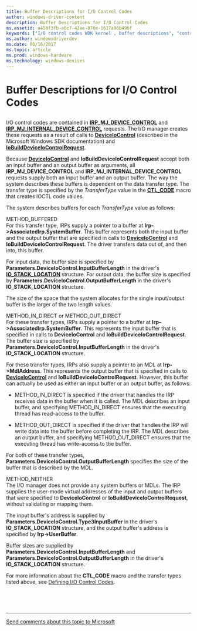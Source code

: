 ```yaml
---
title: Buffer Descriptions for I/O Control Codes
author: windows-driver-content
description: Buffer Descriptions for I/O Control Codes
ms.assetid: a458f3fb-a6c7-42ae-870e-1617a96b496f
keywords: ["I/O control codes WDK kernel , buffer descriptions", "control codes WDK IOCTLs , buffer descriptions", "IOCTLs WDK kernel , buffer descriptions", "buffer descriptions WDK IOCTLs"]
ms.author: windowsdriverdev
ms.date: 06/16/2017
ms.topic: article
ms.prod: windows-hardware
ms.technology: windows-devices
---
```


# Buffer Descriptions for I/O Control Codes


## <a href="" id="ddk-buffer-descriptions-for-i-o-control-codes-kg"></a>


I/O control codes are contained in [**IRP\_MJ\_DEVICE\_CONTROL**](https://msdn.microsoft.com/library/windows/hardware/ff550744) and [**IRP\_MJ\_INTERNAL\_DEVICE\_CONTROL**](https://msdn.microsoft.com/library/windows/hardware/ff550766) requests. The I/O manager creates these requests as a result of calls to [**DeviceIoControl**](https://msdn.microsoft.com/library/windows/desktop/aa363216) (described in the Microsoft Windows SDK documentation) and [**IoBuildDeviceIoControlRequest**](https://msdn.microsoft.com/library/windows/hardware/ff548318).

Because [**DeviceIoControl**](https://msdn.microsoft.com/library/windows/desktop/aa363216) and **IoBuildDeviceIoControlRequest** accept both an input buffer and an output buffer as arguments, all **IRP\_MJ\_DEVICE\_CONTROL** and **IRP\_MJ\_INTERNAL\_DEVICE\_CONTROL** requests supply both an input buffer and an output buffer. The way the system describes these buffers is dependent on the data transfer type. The transfer type is specified by the *TransferType* value in the [**CTL\_CODE**](defining-i-o-control-codes.md) macro that creates IOCTL code values.

The system describes buffers for each *TransferType* value as follows:

<a href="" id="method-buffered"></a>METHOD\_BUFFERED  
For this transfer type, IRPs supply a pointer to a buffer at **Irp-&gt;AssociatedIrp.SystemBuffer**. This buffer represents both the input buffer and the output buffer that are specified in calls to [**DeviceIoControl**](https://msdn.microsoft.com/library/windows/desktop/aa363216) and **IoBuildDeviceIoControlRequest**. The driver transfers data out of, and then into, this buffer.

For input data, the buffer size is specified by **Parameters.DeviceIoControl.InputBufferLength** in the driver's [**IO\_STACK\_LOCATION**](https://msdn.microsoft.com/library/windows/hardware/ff550659) structure. For output data, the buffer size is specified by **Parameters.DeviceIoControl.OutputBufferLength** in the driver's **IO\_STACK\_LOCATION** structure.

The size of the space that the system allocates for the single input/output buffer is the larger of the two length values.

<a href="" id="method-in-direct-or-method-out-direct"></a>METHOD\_IN\_DIRECT or METHOD\_OUT\_DIRECT  
For these transfer types, IRPs supply a pointer to a buffer at **Irp-&gt;AssociatedIrp.SystemBuffer**. This represents the input buffer that is specified in calls to **DeviceIoControl** and **IoBuildDeviceIoControlRequest**. The buffer size is specified by **Parameters.DeviceIoControl.InputBufferLength** in the driver's **IO\_STACK\_LOCATION** structure.

For these transfer types, IRPs also supply a pointer to an MDL at **Irp-&gt;MdlAddress**. This represents the output buffer that is specified in calls to [**DeviceIoControl**](https://msdn.microsoft.com/library/windows/desktop/aa363216) and **IoBuildDeviceIoControlRequest**. However, this buffer can actually be used as either an input buffer or an output buffer, as follows:

-   METHOD\_IN\_DIRECT is specified if the driver that handles the IRP receives data in the buffer when it is called. The MDL describes an input buffer, and specifying METHOD\_IN\_DIRECT ensures that the executing thread has read-access to the buffer.

-   METHOD\_OUT\_DIRECT is specified if the driver that handles the IRP will write data into the buffer before completing the IRP. The MDL describes an output buffer, and specifying METHOD\_OUT\_DIRECT ensures that the executing thread has write-access to the buffer.

For both of these transfer types, **Parameters.DeviceIoControl.OutputBufferLength** specifies the size of the buffer that is described by the MDL.

<a href="" id="method-neither"></a>METHOD\_NEITHER  
The I/O manager does not provide any system buffers or MDLs. The IRP supplies the user-mode virtual addresses of the input and output buffers that were specified to **DeviceIoControl** or **IoBuildDeviceIoControlRequest**, without validating or mapping them.

The input buffer's address is supplied by **Parameters.DeviceIoControl.Type3InputBuffer** in the driver's **IO\_STACK\_LOCATION** structure, and the output buffer's address is specified by **Irp-&gt;UserBuffer**.

Buffer sizes are supplied by **Parameters.DeviceIoControl.InputBufferLength** and **Parameters.DeviceIoControl.OutputBufferLength** in the driver's **IO\_STACK\_LOCATION** structure.

For more information about the **CTL\_CODE** macro and the transfer types listed above, see [Defining I/O Control Codes](defining-i-o-control-codes.md).

 

 


--------------------
[Send comments about this topic to Microsoft](mailto:wsddocfb@microsoft.com?subject=Documentation%20feedback%20%5Bkernel\kernel%5D:%20Buffer%20Descriptions%20for%20I/O%20Control%20Codes%20%20RELEASE:%20%286/14/2017%29&body=%0A%0APRIVACY%20STATEMENT%0A%0AWe%20use%20your%20feedback%20to%20improve%20the%20documentation.%20We%20don't%20use%20your%20email%20address%20for%20any%20other%20purpose,%20and%20we'll%20remove%20your%20email%20address%20from%20our%20system%20after%20the%20issue%20that%20you're%20reporting%20is%20fixed.%20While%20we're%20working%20to%20fix%20this%20issue,%20we%20might%20send%20you%20an%20email%20message%20to%20ask%20for%20more%20info.%20Later,%20we%20might%20also%20send%20you%20an%20email%20message%20to%20let%20you%20know%20that%20we've%20addressed%20your%20feedback.%0A%0AFor%20more%20info%20about%20Microsoft's%20privacy%20policy,%20see%20http://privacy.microsoft.com/default.aspx. "Send comments about this topic to Microsoft")


